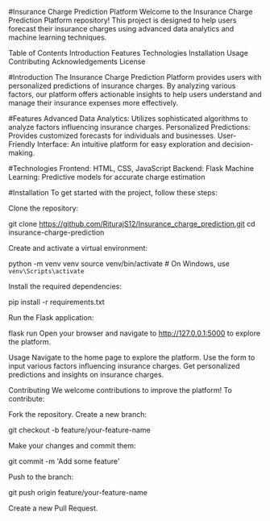 #Insurance Charge Prediction Platform
Welcome to the Insurance Charge Prediction Platform repository! This project is designed to help users forecast their insurance charges using advanced data analytics and machine learning techniques.

Table of Contents
Introduction
Features
Technologies
Installation
Usage
Contributing
Acknowledgements
License

#Introduction
The Insurance Charge Prediction Platform provides users with personalized predictions of insurance charges. By analyzing various factors, our platform offers actionable insights to help users understand and manage their insurance expenses more effectively.

#Features
Advanced Data Analytics: Utilizes sophisticated algorithms to analyze factors influencing insurance charges.
Personalized Predictions: Provides customized forecasts for individuals and businesses.
User-Friendly Interface: An intuitive platform for easy exploration and decision-making.

#Technologies
Frontend: HTML, CSS, JavaScript
Backend: Flask
Machine Learning: Predictive models for accurate charge estimation

#Installation
To get started with the project, follow these steps:

Clone the repository:

git clone https://github.com/RiturajS12/Insurance_charge_prediction.git
cd insurance-charge-prediction

Create and activate a virtual environment:

python -m venv venv
source venv/bin/activate   # On Windows, use `venv\Scripts\activate`

Install the required dependencies:

pip install -r requirements.txt

Run the Flask application:

flask run
Open your browser and navigate to http://127.0.0.1:5000 to explore the platform.

Usage
Navigate to the home page to explore the platform.
Use the form to input various factors influencing insurance charges.
Get personalized predictions and insights on insurance charges.

Contributing
We welcome contributions to improve the platform! To contribute:

Fork the repository.
Create a new branch:

git checkout -b feature/your-feature-name

Make your changes and commit them:

git commit -m 'Add some feature'

Push to the branch:

git push origin feature/your-feature-name

Create a new Pull Request.
